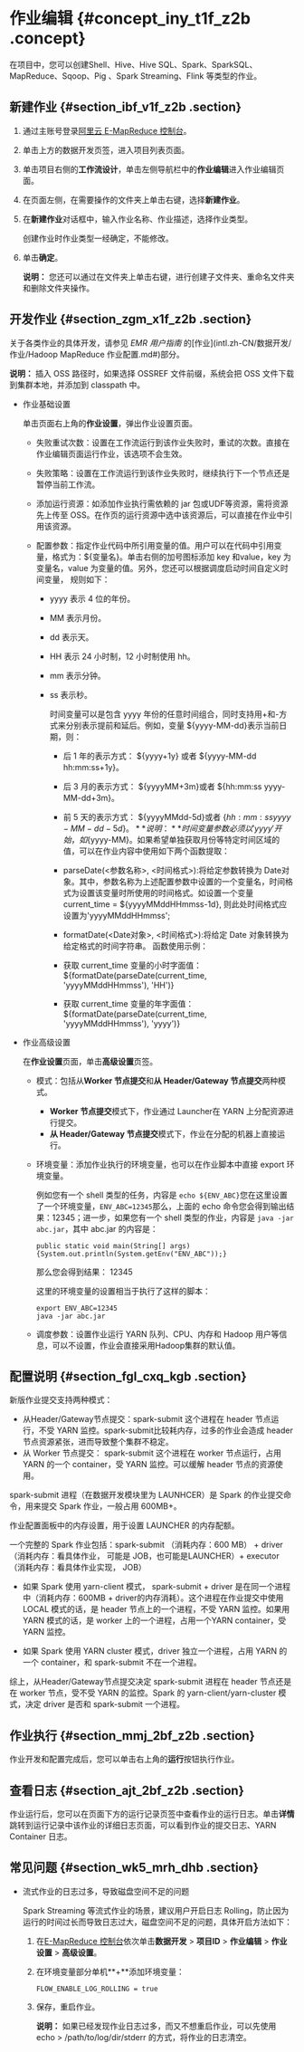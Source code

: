 # 作业编辑 {#concept_iny_t1f_z2b .concept}

在项目中，您可以创建Shell、Hive、Hive SQL、Spark、SparkSQL、MapReduce、Sqoop、Pig 、Spark Streaming、Flink 等类型的作业。

## 新建作业 {#section_ibf_v1f_z2b .section}

1.  通过主账号登录[阿里云 E-MapReduce 控制台](https://emr.console.aliyun.com/console)。
2.  单击上方的数据开发页签，进入项目列表页面。
3.  单击项目右侧的**工作流设计**，单击左侧导航栏中的**作业编辑**进入作业编辑页面。
4.  在页面左侧，在需要操作的文件夹上单击右键，选择**新建作业**。
5.  在**新建作业**对话框中，输入作业名称、作业描述，选择作业类型。

    创建作业时作业类型一经确定，不能修改。

6.  单击**确定**。

    **说明：** 您还可以通过在文件夹上单击右键，进行创建子文件夹、重命名文件夹和删除文件夹操作。


## 开发作业 {#section_zgm_x1f_z2b .section}

关于各类作业的具体开发，请参见 *EMR 用户指南* 的[作业](intl.zh-CN/数据开发/作业/Hadoop MapReduce 作业配置.md#)部分。

**说明：** 插入 OSS 路径时，如果选择 OSSREF 文件前缀，系统会把 OSS 文件下载到集群本地，并添加到 classpath 中。

-   作业基础设置

    单击页面右上角的**作业设置**，弹出作业设置页面。

    -   失败重试次数：设置在工作流运行到该作业失败时，重试的次数。直接在作业编辑页面运行作业，该选项不会生效。
    -   失败策略：设置在工作流运行到该作业失败时，继续执行下一个节点还是暂停当前工作流。
    -   添加运行资源：如添加作业执行需依赖的 jar 包或UDF等资源，需将资源先上传至 OSS。在作页的运行资源中选中该资源后，可以直接在作业中引用该资源。
    -   配置参数：指定作业代码中所引用变量的值。用户可以在代码中引用变量，格式为：$\{变量名\}。单击右侧的加号图标添加 key 和value，key 为变量名，value 为变量的值。另外，您还可以根据调度启动时间自定义时间变量， 规则如下：

        -   yyyy 表示 4 位的年份。
        -   MM 表示月份。
        -   dd 表示天。
        -   HH 表示 24 小时制，12 小时制使用 hh。
        -   mm 表示分钟。
        -   ss 表示秒。

            时间变量可以是包含 yyyy 年份的任意时间组合，同时支持用+和-方式来分别表示提前和延后。例如，变量 $\{yyyy-MM-dd\}表示当前日期，则：

            -   后 1 年的表示方式： $\{yyyy+1y\} 或者 $\{yyyy-MM-dd hh:mm:ss+1y\}。
            -   后 3 月的表示方式： $\{yyyyMM+3m\}或者 $\{hh:mm:ss yyyy-MM-dd+3m\}。
            -   前 5 天的表示方式： $\{yyyyMMdd-5d\}或者 $\{hh:mm:ss yyyy-MM-dd-5d\}。
            **说明：** 时间变量参数必须以'yyyy'开始，如$\{yyyy-MM\}。如果希望单独获取月份等特定时间区域的值，可以在作业内容中使用如下两个函数提取：

            -   parseDate\(<参数名称\>, <时间格式\>\):将给定参数转换为 Date对象。其中，参数名称为上述配置参数中设置的一个变量名，时间格式为设置该变量时所使用的时间格式。如设置一个变量 current\_time = $\{yyyyMMddHHmmss-1d\}, 则此处时间格式应设置为'yyyyMMddHHmmss';
            -   formatDate\(<Date对象\>, <时间格式\>\):将给定 Date 对象转换为给定格式的时间字符串。
            函数使用示例：

            -   获取 current\_time 变量的小时字面值：$\{formatDate\(parseDate\(current\_time, 'yyyyMMddHHmmss'\), 'HH'\)\}
            -   获取 current\_time 变量的年字面值：$\{formatDate\(parseDate\(current\_time, 'yyyyMMddHHmmss'\), 'yyyy'\)\}
-   作业高级设置

    在**作业设置**页面，单击**高级设置**页签。

    -   模式：包括从**Worker 节点提交**和**从 Header/Gateway 节点提交**两种模式。
        -   **Worker 节点提交**模式下，作业通过 Launcher在 YARN 上分配资源进行提交。
        -   **从 Header/Gateway 节点提交**模式下，作业在分配的机器上直接运行。
    -   环境变量：添加作业执行的环境变量，也可以在作业脚本中直接 export 环境变量。

        例如您有一个 shell 类型的任务，内容是 `echo ${ENV_ABC}`您在这里设置了一个环境变量，`ENV_ABC=12345`那么，上面的 echo 命令您会得到输出结果：12345；进一步，如果您有一个 shell 类型的作业，内容是 `java -jar abc.jar`，其中 abc.jar 的内容是：

        ``` {#codeblock_0m0_kte_e2x}
        public static void main(String[] args) {System.out.println(System.getEnv("ENV_ABC"));}
        ```

        那么您会得到结果： 12345

        这里的环境变量的设置相当于执行了这样的脚本：

        ``` {#codeblock_38c_t8i_14a}
        export ENV_ABC=12345
        java -jar abc.jar
        ```

    -   调度参数：设置作业运行 YARN 队列、CPU、内存和 Hadoop 用户等信息，可以不设置，作业会直接采用Hadoop集群的默认值。

## 配置说明 {#section_fgl_cxq_kgb .section}

新版作业提交支持两种模式：

-   从Header/Gateway节点提交：spark-submit 这个进程在 header 节点运行，不受 YARN 监控。spark-submit比较耗内存，过多的作业会造成 header 节点资源紧张，进而导致整个集群不稳定。
-   从 Worker 节点提交： spark-submit 这个进程在 worker 节点运行，占用 YARN 的一个 container，受 YARN 监控。可以缓解 header 节点的资源使用。

spark-submit 进程（在数据开发模块里为 LAUNHCER）是 Spark 的作业提交命令，用来提交 Spark 作业，一般占用 600MB+。

作业配置面板中的内存设置，用于设置 LAUNCHER 的内存配额。

一个完整的 Spark 作业包括：spark-submit （消耗内存：600 MB） + driver（消耗内存：看具体作业， 可能是 JOB，也可能是LAUNCHER）+ executor （消耗内存：看具体作业实现， JOB）

-   如果 Spark 使用 yarn-client 模式， spark-submit + driver 是在同一个进程中（消耗内存：600MB + driver的内存消耗）。这个进程在作业提交中使用 LOCAL 模式的话，是 header 节点上的一个进程，不受 YARN 监控。如果用 YARN 模式的话，是 worker 上的一个进程，占用一个YARN container，受 YARN 监控。

-   如果 Spark 使用 YARN cluster 模式，driver 独立一个进程，占用 YARN 的一个 container，和 spark-submit 不在一个进程。


综上，从Header/Gateway节点提交决定 spark-submit 进程在 header 节点还是在 worker 节点，受不受 YARN 的监控。Spark 的 yarn-client/yarn-cluster 模式，决定 driver 是否和 spark-submit 一个进程。

## 作业执行 {#section_mmj_2bf_z2b .section}

作业开发和配置完成后，您可以单击右上角的**运行**按钮执行作业。

## 查看日志 {#section_ajt_2bf_z2b .section}

作业运行后，您可以在页面下方的运行记录页签中查看作业的运行日志。单击**详情**跳转到运行记录中该作业的详细日志页面，可以看到作业的提交日志、YARN Container 日志。

## 常见问题 {#section_wk5_mrh_dhb .section}

-   流式作业的日志过多，导致磁盘空间不足的问题

    Spark Streaming 等流式作业的场景，建议用户开启日志 Rolling，防止因为运行的时间过长而导致日志过大，磁盘空间不足的问题，具体开启方法如下：

    1.  在[E-MapReduce 控制台](https://emr.console.aliyun.com/)依次单击**数据开发** \> **项目ID** \> **作业编辑** \> **作业设置** \> **高级设置**。
    2.  在环境变量部分单机**+**添加环境变量：

        ``` {#codeblock_opc_cqv_afe}
        FLOW_ENABLE_LOG_ROLLING = true
        ```

    3.  保存，重启作业。

        **说明：** 如果已经发现作业日志过多，而又不想重启作业，可以先使用 echo \> /path/to/log/dir/stderr 的方式，将作业的日志清空。


